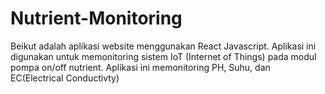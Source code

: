 # Nutrient-Monitoring
 Beikut adalah aplikasi website menggunakan React Javascript. Aplikasi ini digunakan untuk memonitoring sistem IoT (Internet of Things) pada modul pompa on/off nutrient. Aplikasi ini memonitoring PH, Suhu, dan EC(Electrical Conductivty)
